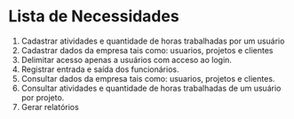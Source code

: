 # Lista de Necessidades

1. Cadastrar atividades e quantidade de horas trabalhadas por um usuário
2. Cadastrar dados da empresa tais como: usuarios, projetos e clientes
3. Delimitar acesso apenas a usuários com acceso ao login.
4. Registrar entrada e saída dos funcionários.
5. Consultar dados da empresa tais como: usuarios, projetos e clientes.
6. Consultar atividades e quantidade de horas trabalhadas de um usuário por projeto.
7. Gerar relatórios
